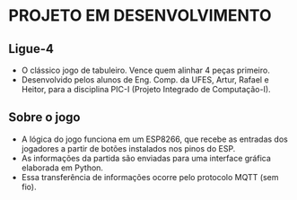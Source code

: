 # PROJETO EM DESENVOLVIMENTO

## Ligue-4
* O clássico jogo de tabuleiro. Vence quem alinhar 4 peças primeiro.
* Desenvolvido pelos alunos de Eng. Comp. da UFES, Artur, Rafael e Heitor, para a disciplina PIC-I (Projeto Integrado de Computação-I).

## Sobre o jogo
* A lógica do jogo funciona em um ESP8266, que recebe as entradas dos jogadores a partir de botões instalados nos pinos do ESP.
* As informações da partida são enviadas para uma interface gráfica elaborada em Python.
* Essa transferência de informações ocorre pelo protocolo MQTT (sem fio).
